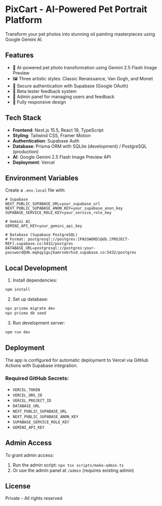 # PixCart - AI-Powered Pet Portrait Platform

Transform your pet photos into stunning oil painting masterpieces using Google Gemini AI.

## Features

- 🎨 AI-powered pet photo transformation using Gemini 2.5 Flash Image Preview
- 🖼️ Three artistic styles: Classic Renaissance, Van Gogh, and Monet
- 🔐 Secure authentication with Supabase (Google OAuth)
- 💬 Beta tester feedback system
- 👤 Admin panel for managing users and feedback
- 📱 Fully responsive design

## Tech Stack

- **Frontend**: Next.js 15.5, React 19, TypeScript
- **Styling**: Tailwind CSS, Framer Motion
- **Authentication**: Supabase Auth
- **Database**: Prisma ORM with SQLite (development) / PostgreSQL (production)
- **AI**: Google Gemini 2.5 Flash Image Preview API
- **Deployment**: Vercel

## Environment Variables

Create a `.env.local` file with:

```env
# Supabase
NEXT_PUBLIC_SUPABASE_URL=your_supabase_url
NEXT_PUBLIC_SUPABASE_ANON_KEY=your_supabase_anon_key
SUPABASE_SERVICE_ROLE_KEY=your_service_role_key

# Gemini AI
GEMINI_API_KEY=your_gemini_api_key

# Database (Supabase PostgreSQL)
# Format: postgresql://postgres:[PASSWORD]@db.[PROJECT-REF].supabase.co:5432/postgres
DATABASE_URL=postgresql://postgres:your-password@db.mqkqyigujbamrvebrhsd.supabase.co:5432/postgres
```

## Local Development

1. Install dependencies:
```bash
npm install
```

2. Set up database:
```bash
npx prisma migrate dev
npx prisma db seed
```

3. Run development server:
```bash
npm run dev
```

## Deployment

The app is configured for automatic deployment to Vercel via GitHub Actions with Supabase integration.

### Required GitHub Secrets:
- `VERCEL_TOKEN`
- `VERCEL_ORG_ID`
- `VERCEL_PROJECT_ID`
- `DATABASE_URL`
- `NEXT_PUBLIC_SUPABASE_URL`
- `NEXT_PUBLIC_SUPABASE_ANON_KEY`
- `SUPABASE_SERVICE_ROLE_KEY`
- `GEMINI_API_KEY`

## Admin Access

To grant admin access:
1. Run the admin script: `npx tsx scripts/make-admin.ts`
2. Or use the admin panel at `/admin` (requires existing admin)

## License

Private - All rights reserved
